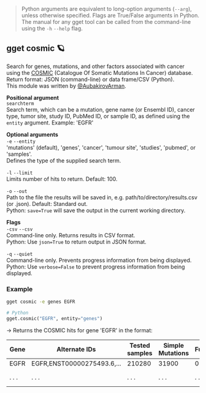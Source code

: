 > Python arguments are equivalent to long-option arguments (`--arg`), unless otherwise specified. Flags are True/False arguments in Python.  The manual for any gget tool can be called from the command-line using the `-h` `--help` flag.  
## gget cosmic 🪐
Search for genes, mutations, and other factors associated with cancer using the [COSMIC](https://cancer.sanger.ac.uk/cosmic) (Catalogue Of Somatic Mutations In Cancer) database.  
Return format: JSON (command-line) or data frame/CSV (Python).  
This module was written by [@AubakirovArman](https://github.com/AubakirovArman).

**Positional argument**  
`searchterm`   
Search term, which can be a mutation, gene name (or Ensembl ID), cancer type, tumor site, study ID, PubMed ID, or sample ID, as defined using the `entity` argument. Example: 'EGFR'  

**Optional arguments**  
`-e` `--entity`  
'mutations' (default), 'genes', 'cancer', 'tumour site', 'studies', 'pubmed', or 'samples'.  
Defines the type of the supplied search term.  

`-l` `--limit`  
Limits number of hits to return. Default: 100.  

`-o` `--out`   
Path to the file the results will be saved in, e.g. path/to/directory/results.csv (or .json). Default: Standard out.   
Python: `save=True` will save the output in the current working directory.  

**Flags**  
`-csv` `--csv`  
Command-line only. Returns results in CSV format.  
Python: Use `json=True` to return output in JSON format.

`-q` `--quiet`   
Command-line only. Prevents progress information from being displayed.  
Python: Use `verbose=False` to prevent progress information from being displayed.  

  
### Example
```bash
gget cosmic -e genes EGFR
```
```python
# Python
gget.cosmic("EGFR", entity="genes")
```
&rarr; Returns the COSMIC hits for gene 'EGFR' in the format:  

| Gene     | Alternate IDs     | Tested samples     | Simple Mutations        | Fusions | Coding Mutations | ... |
| -------------- |-------------------------| ------------------------| -------------- | ----------|-----|---|
| EGFR| EGFR,ENST00000275493.6,... | 210280 | 31900 | 0 | 31900 | ... |
| . . . | . . . | . . . | . . . | . . . | . . . | . . . | ... | 


